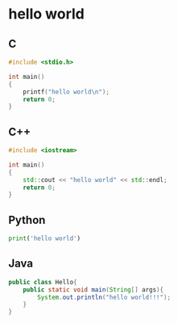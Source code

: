 # hello world

[annotation]: <id> (169a9f29-e1ef-4a6c-9b7c-8031dd0186dd)
[annotation]: <status> (public)
[annotation]: <create_time> (2019-04-26 15:39:01)
[annotation]: <category> (计算机技术)
[annotation]: <tags> (C/C++|Python)
[annotation]: <comments> (true)


## C

```c
#include <stdio.h>

int main()
{
    printf("hello world\n");
    return 0;
}
```

## C++

```c++
#include <iostream>

int main()
{
    std::cout << "hello world" << std::endl;
    return 0;
}
```

## Python

```python
print('hello world')
```

## Java

```java
public class Hello{
    public static void main(String[] args){
        System.out.println("hello world!!!");
    }
}
```